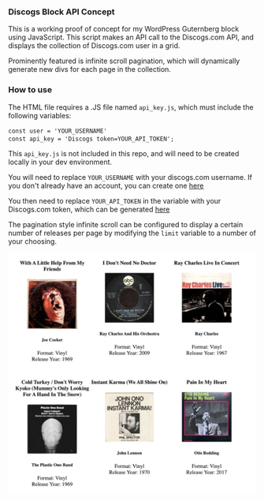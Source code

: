 ### Discogs Block API Concept

This is a working proof of concept for my WordPress Guternberg block using JavaScript. This script makes an API call to the Discogs.com API, and displays the collection of Discogs.com user in a grid.

Prominently featured is infinite scroll pagination, which will dynamically generate new divs for each page in the collection.

### How to use

The HTML file requires a .JS file named `api_key.js`, which must include the following variables:

```
const user = 'YOUR_USERNAME'
const api_key = 'Discogs token=YOUR_API_TOKEN';
```

This `api_key.js` is not included in this repo, and will need to be created locally in your dev environment. 

You will need to replace `YOUR_USERNAME` with your discogs.com username. If you don't already have an account, you can create one [here](https://www.discogs.com/users/create)

You then need to replace `YOUR_API_TOKEN` in the variable with your Discogs.com token, which can be generated [here](https://www.discogs.com/settings/developers)

The pagination style infinite scroll can be configured to display a certain number of releases per page by modifying the `limit` variable to a number of your choosing.


![Screenshot](/assets/screenshot-1.jpg)

